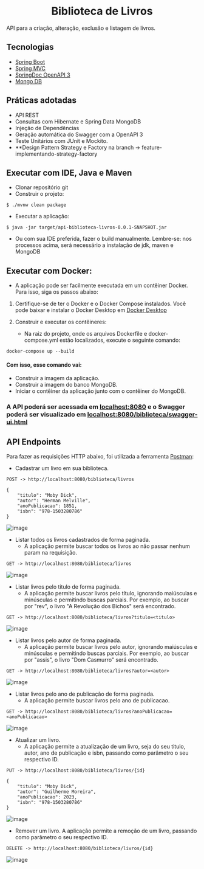 <h1 align="center">
  Biblioteca de Livros
</h1>

API para a criação, alteração, exclusão e listagem de livros.

## Tecnologias
 
- [Spring Boot](https://spring.io/projects/spring-boot)
- [Spring MVC](https://docs.spring.io/spring-framework/reference/web/webmvc.html)
- [SpringDoc OpenAPI 3](https://springdoc.org/v2/#spring-webflux-support)
- [Mongo DB](https://www.mongodb.com/pt-br/docs/)

## Práticas adotadas

- API REST
- Consultas com Hibernate e Spring Data MongoDB
- Injeção de Dependências
- Geração automática do Swagger com a OpenAPI 3
- Teste Unitários com JUnit e Mockito.
- **Design Pattern Strategy e Factory na branch -> feature-implementando-strategy-factory
  
## Executar com IDE, Java e Maven

- Clonar repositório git
- Construir o projeto:
```
$ ./mvnw clean package
```
- Executar a aplicação:
```
$ java -jar target/api-biblioteca-livros-0.0.1-SNAPSHOT.jar
```
- Ou com sua IDE preferida, fazer o build manualmente. Lembre-se: nos processos acima, será necessário a instalação de jdk, maven e MongoDB

## Executar com Docker:
  - A aplicação pode ser facilmente executada em um contêiner Docker. Para isso, siga os passos abaixo:

1. Certifique-se de ter o Docker e o Docker Compose instalados. Você pode baixar e instalar o Docker Desktop em [Docker Desktop](docker.com)

2. Construir e executar os contêineres:
    - Na raiz do projeto, onde os arquivos Dockerfile e docker-compose.yml estão localizados, execute o seguinte comando:

```
docker-compose up --build
```
#### Com isso, esse comando vai:
  - Construir a imagem da aplicação.
  - Construir a imagem do banco MongoDB.
  - Iniciar o contêiner da aplicação junto com o contêiner do MongoDB.

### A API poderá ser acessada em [localhost:8080](http://localhost:8080) e o Swagger poderá ser visualizado em [localhost:8080/biblioteca/swagger-ui.html](http://localhost:8080/biblioteca/swagger-ui.html)

## API Endpoints

Para fazer as requisições HTTP abaixo, foi utilizada a ferramenta [Postman](https://www.postman.com/):

- Cadastrar um livro em sua biblioteca.
```
POST -> http://localhost:8080/biblioteca/livros

{
    "titulo": "Moby Dick",
    "autor": "Herman Melville",
    "anoPublicacao": 1851,
    "isbn": "978-1503280786"
}
```
![image](https://github.com/user-attachments/assets/2928d61b-9d02-4199-a380-46ba2bcf8219)

- Listar todos os livros cadastrados de forma paginada.
  - A aplicação permite buscar todos os livros ao não passar nenhum param na requisição.
```
GET -> http://localhost:8080/biblioteca/livros
```
![image](https://github.com/user-attachments/assets/c34b78dc-280a-456b-bb14-82538bbac384)

- Listar livros pelo titulo de forma paginada.
  - A aplicação permite buscar livros pelo título, ignorando maiúsculas e minúsculas e permitindo buscas parciais. Por exemplo, ao buscar por "rev", o livro "A Revolução dos Bichos" será encontrado.
```
GET -> http://localhost:8080/biblioteca/livros?titulo=<titulo>
```
![image](https://github.com/user-attachments/assets/af43ff79-987d-4d07-be7f-63bdfa27cb51)

- Listar livros pelo autor de forma paginada.
  - A aplicação permite buscar livros pelo autor, ignorando maiúsculas e minúsculas e permitindo buscas parciais. Por exemplo, ao buscar por "assis", o livro "Dom Casmurro" será encontrado.
```
GET -> http://localhost:8080/biblioteca/livros?autor=<autor>
```
![image](https://github.com/user-attachments/assets/49a41b47-37df-48aa-ba85-b676fc3d7035)

- Listar livros pelo ano de publicação de forma paginada.
  - A aplicação permite buscar livros pelo ano de publicacao.
```
GET -> http://localhost:8080/biblioteca/livros?anoPublicacao=<anoPublicacao>
```
![image](https://github.com/user-attachments/assets/f19c6bfa-33fe-41b0-b782-c0138b56c0ef)

- Atualizar um livro.
  - A aplicação permite a atualização de um livro, seja do seu titulo, autor, ano de publicação e isbn, passando como parâmetro o seu respectivo ID.
```
PUT -> http://localhost:8080/biblioteca/livros/{id}

{
    "titulo": "Moby Dick",
    "autor": "Guilherme Moreira",
    "anoPublicacao": 2023,
    "isbn": "978-1503280786"
}

```
![image](https://github.com/user-attachments/assets/2971fdbd-b418-4ca1-af26-ea7c2bf444a5)

- Remover um livro.
  A aplicação permite a remoção de um livro, passando como parâmetro o seu respectivo ID.
```
DELETE -> http://localhost:8080/biblioteca/livros/{id}
```
![image](https://github.com/user-attachments/assets/aff4279f-b9b2-403c-b95b-b99e0d34b96a)


